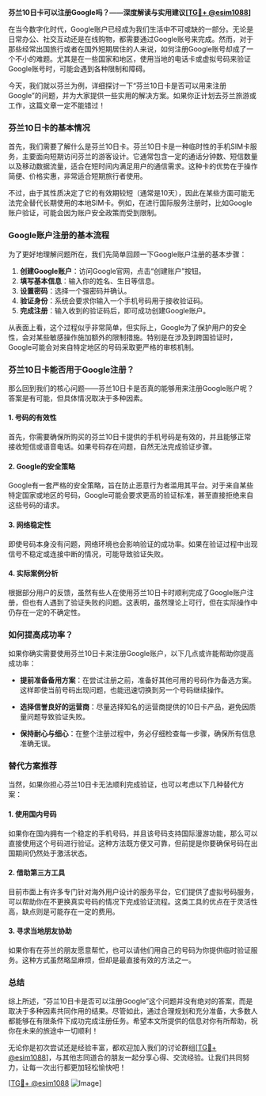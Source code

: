 **芬兰10日卡可以注册Google吗？——深度解读与实用建议[[TG💪+ @esim1088](https://t.me/s/esim1088)]**

在当今数字化时代，Google账户已经成为我们生活中不可或缺的一部分。无论是日常办公、社交互动还是在线购物，都需要通过Google账号来完成。然而，对于那些经常出国旅行或者在国外短期居住的人来说，如何注册Google账号却成了一个不小的难题。尤其是在一些国家和地区，使用当地的电话卡或虚拟号码来验证Google账号时，可能会遇到各种限制和障碍。

今天，我们就以芬兰为例，详细探讨一下“芬兰10日卡是否可以用来注册Google”的问题，并为大家提供一些实用的解决方案。如果你正计划去芬兰旅游或工作，这篇文章一定不能错过！

### 芬兰10日卡的基本情况

首先，我们需要了解什么是芬兰10日卡。芬兰10日卡是一种临时性的手机SIM卡服务，主要面向短期访问芬兰的游客设计。它通常包含一定的通话分钟数、短信数量以及移动数据流量，适合在短时间内满足用户的通信需求。这种卡的优势在于操作简便、价格实惠，非常适合短期旅行者使用。

不过，由于其性质决定了它的有效期较短（通常是10天），因此在某些方面可能无法完全替代长期使用的本地SIM卡。例如，在进行国际服务注册时，比如Google账户验证，可能会因为账户安全政策而受到限制。

### Google账户注册的基本流程

为了更好地理解问题所在，我们先简单回顾一下Google账户注册的基本步骤：

1. **创建Google账户**：访问Google官网，点击“创建账户”按钮。
2. **填写基本信息**：输入你的姓名、生日等信息。
3. **设置密码**：选择一个强密码并确认。
4. **验证身份**：系统会要求你输入一个手机号码用于接收验证码。
5. **完成注册**：输入收到的验证码后，即可成功创建Google账户。

从表面上看，这个过程似乎非常简单，但实际上，Google为了保护用户的安全性，会对某些敏感操作施加额外的限制措施。特别是在涉及到跨国验证时，Google可能会对来自特定地区的号码采取更严格的审核机制。

### 芬兰10日卡能否用于Google注册？

那么回到我们的核心问题——芬兰10日卡是否真的能够用来注册Google账户呢？答案是有可能，但具体情况取决于多种因素。

#### 1. 号码的有效性
首先，你需要确保所购买的芬兰10日卡提供的手机号码是有效的，并且能够正常接收短信或语音电话。如果号码存在问题，自然无法完成验证步骤。

#### 2. Google的安全策略
Google有一套严格的安全策略，旨在防止恶意行为者滥用其平台。对于来自某些特定国家或地区的号码，Google可能会要求更高的验证标准，甚至直接拒绝来自这些号码的请求。

#### 3. 网络稳定性
即使号码本身没有问题，网络环境也会影响验证的成功率。如果在验证过程中出现信号不稳定或连接中断的情况，可能导致验证失败。

#### 4. 实际案例分析
根据部分用户的反馈，虽然有些人在使用芬兰10日卡时顺利完成了Google账户注册，但也有人遇到了验证失败的问题。这表明，虽然理论上可行，但在实际操作中仍存在一定的不确定性。

### 如何提高成功率？

如果你确实需要使用芬兰10日卡来注册Google账户，以下几点或许能帮助你提高成功率：

- **提前准备备用方案**：在尝试注册之前，准备好其他可用的号码作为备选方案。这样即使当前号码出现问题，也能迅速切换到另一个号码继续操作。
  
- **选择信誉良好的运营商**：尽量选择知名的运营商提供的10日卡产品，避免因质量问题导致验证失败。

- **保持耐心与细心**：在整个注册过程中，务必仔细检查每一步骤，确保所有信息准确无误。

### 替代方案推荐

当然，如果你担心芬兰10日卡无法顺利完成验证，也可以考虑以下几种替代方案：

#### 1. 使用国内号码
如果你在国内拥有一个稳定的手机号码，并且该号码支持国际漫游功能，那么可以直接使用这个号码进行验证。这种方法既方便又可靠，但前提是你要确保号码在出国期间仍然处于激活状态。

#### 2. 借助第三方工具
目前市面上有许多专门针对海外用户设计的服务平台，它们提供了虚拟号码服务，可以帮助你在不更换真实号码的情况下完成验证流程。这类工具的优点在于灵活性高，缺点则是可能存在一定的费用。

#### 3. 寻求当地朋友协助
如果你有在芬兰的朋友愿意帮忙，也可以请他们用自己的号码为你提供临时验证服务。这种方式虽然略显麻烦，但却是最直接有效的方法之一。

### 总结

综上所述，“芬兰10日卡是否可以注册Google”这个问题并没有绝对的答案，而是取决于多种因素共同作用的结果。尽管如此，通过合理规划和充分准备，大多数人都能够在有限条件下成功完成注册任务。希望本文所提供的信息对你有所帮助，祝你在未来的旅途中一切顺利！

无论你是初次尝试还是经验丰富，都欢迎加入我们的讨论群组[[TG💪+ @esim1088](https://t.me/s/esim1088)]，与其他志同道合的朋友一起分享心得、交流经验。让我们共同努力，让每一次出行都更加轻松愉快吧！

[[TG💪+ @esim1088](https://t.me/s/esim1088) ![Image](https://i.postimg.cc/4NQfJmqS/Snipaste-2025-05-13-00-14-12.png)]